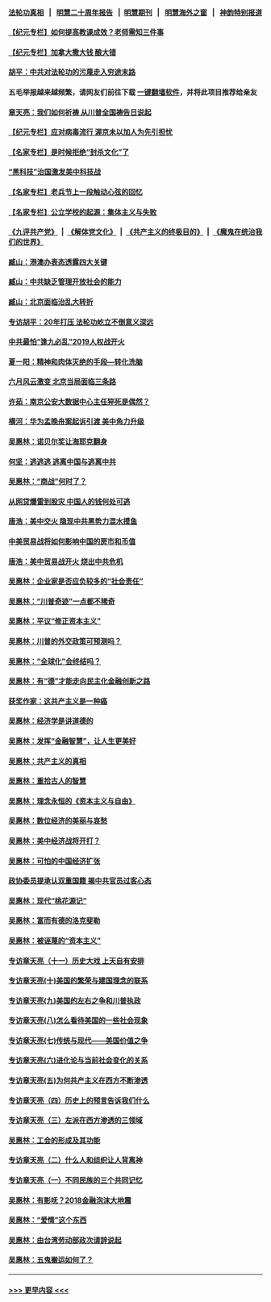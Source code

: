 #### [法轮功真相](https://github.com/gfw-breaker/truth/blob/master/README.md?t=0) &nbsp;&nbsp;|&nbsp;&nbsp; [明慧二十周年报告](https://github.com/gfw-breaker/mh-reports/blob/master/README.md?t=0) &nbsp;&nbsp;|&nbsp;&nbsp;[明慧期刊](https://github.com/gfw-breaker/mh-qikan) &nbsp;&nbsp;|&nbsp;&nbsp; [明慧海外之窗](https://github.com/gfw-breaker/mh-news/blob/master/README.md?t=0) &nbsp;&nbsp;|&nbsp;&nbsp; [神韵特别报道](https://github.com/gfw-breaker/mh-news/blob/master/shenyun.md?t=0)
#### [【纪元专栏】如何提高教课成效？老师需知三件事](../pages/nsc423/n12417848.md?t=06240302) 
#### [【纪元专栏】加拿大撒大钱 酿大错](../pages/nsc423/n12406564.md?t=06240302) 
#### [胡平：中共对法轮功的污蔑走入穷途末路](../pages/nsc423/n12266737.md?t=06240302) 
#### 五毛举报越来越频繁，请网友们前往下载 [一键翻墙软件](https://github.com/gfw-breaker/ssr-accounts)，并将此项目推荐给亲友
#### [章天亮：我们如何祈祷 从川普全国祷告日说起](../pages/nsc423/n11944627.md?t=06240302) 
#### [【纪元专栏】应对病毒流行 渥京未以加人为先引担忧](../pages/nsc423/n11875714.md?t=06240302) 
#### [【名家专栏】是时候拒绝“封杀文化”了](../pages/nsc423/n11814093.md?t=06240302) 
#### [“黑科技”治国激发美中科技战](../pages/nsc423/n11638056.md?t=06240302) 
#### [【名家专栏】老兵节上一段触动心弦的回忆](../pages/nsc423/n11646016.md?t=06240302) 
#### [【名家专栏】公立学校的起源：集体主义与失败](../pages/nsc423/n11601833.md?t=06240302) 
#### [《九评共产党》](https://github.com/begood0513/9ping.md/blob/master/README.md) &nbsp;|&nbsp; [《解体党文化》](../../../../jtdwh.md/blob/master/README.md)  &nbsp;|&nbsp; [《共产主义的终极目的》](../../../../gczydzjmd.md/blob/master/README.md) &nbsp;|&nbsp; [《魔鬼在统治我们的世界》](../../../../mgztzwmdsj.md/blob/master/README.md) 
#### [臧山：港澳办表态透露四大关键](../pages/nsc423/n11421628.md?t=06240302) 
#### [臧山：中共缺乏管理开放社会的能力](../pages/nsc423/n11407457.md?t=06240302) 
#### [臧山：北京面临治乱大转折](../pages/nsc423/n11406895.md?t=06240302) 
#### [专访胡平：20年打压 法轮功屹立不倒意义深远](../pages/nsc423/n11398800.md?t=06240302) 
#### [中共最怕“逢九必乱”2019人权战开火](../pages/nsc423/n11385248.md?t=06240302) 
#### [夏一阳：精神和肉体灭绝的手段—转化洗脑](../pages/nsc423/n11368250.md?t=06240302) 
#### [六月风云激变 北京当局面临三条路](../pages/nsc423/n11313668.md?t=06240302) 
#### [许茹：南京公安大数据中心主任猝死是偶然？](../pages/nsc423/n11064744.md?t=06240302) 
#### [横河：华为孟晚舟案起诉引渡 美中角力升级](../pages/nsc423/n11027230.md?t=06240302) 
#### [吴惠林：诺贝尔奖让海耶克翻身](../pages/nsc423/n10890049.md?t=06240302) 
#### [何坚：逃逃逃 逃离中国与逃离中共](../pages/nsc423/n10592891.md?t=06240302) 
#### [吴惠林：“商战”何时了？](../pages/nsc423/n10573558.md?t=06240302) 
#### [从网贷爆雷到股灾 中国人的钱何处可逃](../pages/nsc423/n10572800.md?t=06240302) 
#### [唐浩：美中交火 隐现中共黑势力混水摸鱼](../pages/nsc423/n10544040.md?t=06240302) 
#### [中美贸易战将如何影响中国的房市和币值](../pages/nsc423/n10543697.md?t=06240302) 
#### [唐浩：美中贸易战开火 烧出中共危机](../pages/nsc423/n10540126.md?t=06240302) 
#### [吴惠林：企业家是否应负较多的“社会责任”](../pages/nsc423/n10535022.md?t=06240302) 
#### [吴惠林：“川普奇迹”一点都不稀奇](../pages/nsc423/n10512808.md?t=06240302) 
#### [吴惠林：平议“修正资本主义”](../pages/nsc423/n10495724.md?t=06240302) 
#### [吴惠林：川普的外交政策可预测吗？](../pages/nsc423/n10462387.md?t=06240302) 
#### [吴惠林：“全球化”会终结吗？](../pages/nsc423/n10452838.md?t=06240302) 
#### [吴惠林：有“德”才能走向民主化金融创新之路](../pages/nsc423/n10432292.md?t=06240302) 
#### [获奖作家：这共产主义是一种癌](../pages/nsc423/n10431541.md?t=06240302) 
#### [吴惠林：经济学是讲道德的](../pages/nsc423/n10398014.md?t=06240302) 
#### [吴惠林：发挥“金融智慧”，让人生更美好](../pages/nsc423/n10375019.md?t=06240302) 
#### [吴惠林：共产主义的真相](../pages/nsc423/n10351394.md?t=06240302) 
#### [吴惠林：重拾古人的智慧](../pages/nsc423/n10337691.md?t=06240302) 
#### [吴惠林：理念永恒的《资本主义与自由》](../pages/nsc423/n10316274.md?t=06240302) 
#### [吴惠林：数位经济的美丽与哀愁](../pages/nsc423/n10292946.md?t=06240302) 
#### [吴惠林：美中经济战将开打？](../pages/nsc423/n10258825.md?t=06240302) 
#### [吴惠林：可怕的中国经济扩张](../pages/nsc423/n10219147.md?t=06240302) 
#### [政协委员提承认双重国籍 揭中共官员过客心态](../pages/nsc423/n10208809.md?t=06240302) 
#### [吴惠林：现代“桃花源记”](../pages/nsc423/n10185234.md?t=06240302) 
#### [吴惠林：富而有德的洛克斐勒](../pages/nsc423/n10142264.md?t=06240302) 
#### [吴惠林：被诬蔑的“资本主义”](../pages/nsc423/n10124816.md?t=06240302) 
#### [专访章天亮（十一）历史大戏 上天自有安排](../pages/nsc423/n10094905.md?t=06240302) 
#### [专访章天亮(十)美国的繁荣与建国理念的联系](../pages/nsc423/n10094899.md?t=06240302) 
#### [专访章天亮(九)美国的左右之争和川普执政](../pages/nsc423/n10094889.md?t=06240302) 
#### [专访章天亮(八)怎么看待美国的一些社会现象](../pages/nsc423/n10094857.md?t=06240302) 
#### [专访章天亮(七)传统与现代——美国价值之争](../pages/nsc423/n10093140.md?t=06240302) 
#### [专访章天亮(六)进化论与当前社会变化的关系](../pages/nsc423/n10092036.md?t=06240302) 
#### [专访章天亮(五)为何共产主义在西方不断渗透](../pages/nsc423/n10083620.md?t=06240302) 
#### [专访章天亮（四）历史上的预言告诉我们什么](../pages/nsc423/n10083606.md?t=06240302) 
#### [专访章天亮（三）左派在西方渗透的三领域](../pages/nsc423/n10081115.md?t=06240302) 
#### [吴惠林：工会的形成及其功能](../pages/nsc423/n10080633.md?t=06240302) 
#### [专访章天亮（二）什么人和组织让人背离神](../pages/nsc423/n10076637.md?t=06240302) 
#### [专访章天亮（一）不同民族的三个共同记忆](../pages/nsc423/n10074188.md?t=06240302) 
#### [吴惠林：有影呒？2018金融泡沫大地震](../pages/nsc423/n10040534.md?t=06240302) 
#### [吴惠林：“爱情”这个东西](../pages/nsc423/n10019423.md?t=06240302) 
#### [吴惠林：由台湾劳动部政次请辞说起](../pages/nsc423/n9979679.md?t=06240302) 
#### [吴惠林：五鬼搬运如何了？](../pages/nsc423/n9925338.md?t=06240302) 

----
#### [ >>> 更早内容 <<< ](../indexes/nsc423-earlier.md)
